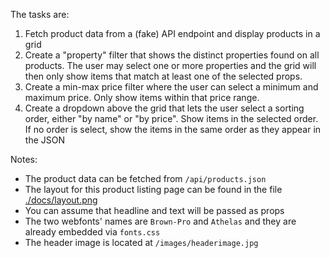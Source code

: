 The tasks are:
1. Fetch product data from a (fake) API endpoint and display products in a grid
2. Create a "property" filter that shows the distinct properties found on all products. The user may select one or more properties and the grid will then only show items that match at least one of the selected props.
3. Create a min-max price filter where the user can select a minimum and maximum price. Only show items within that price range.
4. Create a dropdown above the grid that lets the user select a sorting order, either "by name" or "by price". Show items in the selected order. If no order is select, show the items in the same order as they appear in the JSON

Notes:
 - The product data can be fetched from `/api/products.json`
 - The layout for this product listing page can be found in the file [./docs/layout.png](./docs/layout.png)
 - You can assume that headline and text will be passed as props
 - The two webfonts' names are `Brown-Pro` and `Athelas` and they are already embedded via `fonts.css`
 - The header image is located at `/images/headerimage.jpg`
